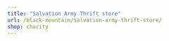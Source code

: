 ```yaml
---
title: "Salvation Army Thrift store"
url: /black-mountain/salvation-army-thrift-store/
shop: charity
---
```

